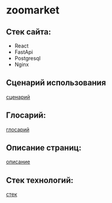 # zoomarket

## Стек сайта:

- React
- FastApi
- Postgresql
- Nginx
## Сценарий использования
[сценарий](./technical_description/general.md)
## Глосарий:
[глосарий](./technical_description/glossary.md)
## Описание страниц:
[описание](./technical_description/site_pages.md)
## Стек технологий:
[стек](./technical_description/stack.md)
